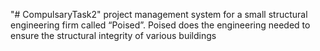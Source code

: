 "# CompulsaryTask2" 
project management system for a small structural
engineering firm called “Poised”. Poised does the engineering needed to ensure
the structural integrity of various buildings

